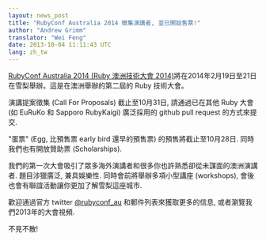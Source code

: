 ```yaml
---
layout: news_post
title: "RubyConf Australia 2014 徵集演講者, 並已開始售票!"
author: "Andrew Grimm"
translator: "Wei Feng"
date: 2013-10-04 11:11:43 UTC
lang: zh_tw
---
```


[RubyConf Australia 2014 (Ruby 澳洲技術大會 2014)][1]將在2014年2月19日至21日在雪梨舉辦。這是在澳洲舉辦的第二屆的 Ruby 技術大會。

演講提案徵集 (Call For Proposals) 截止至10月31日, 請通過已在其他 Ruby 大會 (如 EuRuKo 和 Sapporo RubyKaigi) 廣泛採用的 github pull request 的方式來提交.

"蛋票" (Egg, 比預售票 early bird 還早的預售票) 的預售將截止至10月28日. 同時我們也有開放贊助票 (Scholarships).

我們的第一次大會吸引了眾多海外演講者和很多你也許熟悉卻從未謀面的澳洲演講者. 題目涉獵廣泛, 兼具娛樂性. 同時會前將舉辦多項小型講座 (workshops), 會後也會有聯誼活動讓你更加了解雪梨這座城市.

歡迎通過官方 twitter [@rubyconf_au][2] 和郵件列表來獲取更多的信息, 或者瀏覽我們2013年的大會視頻.

不見不散!

[1]: http://www.rubyconf.org.au/
[2]: http://twitter.com/rubyconf_au
